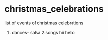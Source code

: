 # christmas_celebrations
list of events of christmas celebrations
1. dances- salsa
 2.songs hii hello 
